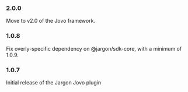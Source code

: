 ### 2.0.0
Move to v2.0 of the Jovo framework.

### 1.0.8
Fix overly-specific dependency on @jargon/sdk-core, with a minimum of 1.0.9.

### 1.0.7
Initial release of the Jargon Jovo plugin